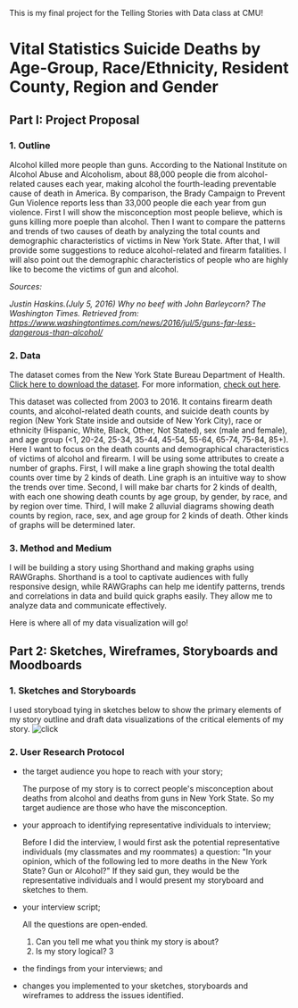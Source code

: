 This is my final project for the Telling Stories with Data class at CMU!

# **Vital Statistics Suicide Deaths by Age-Group, Race/Ethnicity, Resident County, Region and Gender**

## **Part I: Project Proposal**

### 1. Outline
Alcohol killed more people than guns. According to the National Institute on Alcohol Abuse and Alcoholism, about 88,000 people die from alcohol-related causes each year, making alcohol the fourth-leading preventable cause of death in America. By comparison, the Brady Campaign to Prevent Gun Violence reports less than 33,000 people die each year from gun violence. First I will show the misconception most people believe, which is guns killing more poeple than alcohol. Then I want to compare the patterns and trends of two causes of death by analyzing the total counts and demographic characteristics of victims in New York State. After that, I will provide some suggestions to reduce alcohol-related and firearm fatalities. I will also point out the demographic characteristics of people who are highly like to become the victims of gun and alcohol.

*Sources:*

*Justin Haskins.(July 5, 2016) Why no beef with John Barleycorn? The Washington Times. Retrieved from: https://www.washingtontimes.com/news/2016/jul/5/guns-far-less-dangerous-than-alcohol/*


### 2. Data
The dataset comes from the New York State Bureau Department of Health. [Click here to download the dataset](https://health.data.ny.gov/api/views/j6fz-a4ta/rows.csv?accessType=DOWNLOAD). For more information, [check out here](https://healthdata.gov/dataset/vital-statistics-suicide-deaths-age-group-raceethnicity-resident-county-region-and-gender).

This dataset was collected from 2003 to 2016. It contains firearm death counts, and alcohol-related death counts, and suicide death counts by region (New York State inside and outside of New York City), race or ethnicity (Hispanic, White, Black, Other, Not Stated), sex (male and female), and age group (<1, 20-24, 25-34, 35-44, 45-54, 55-64, 65-74, 75-84, 85+). Here I want to focus on the death counts and demographical characteristics of victims of alcohol and firearm. I will be using some attributes to create a number of graphs. First, I will make a line graph showing the total dealth counts over time by 2 kinds of death. Line graph is an intuitive way to show the trends over time. Second, I will make bar charts for 2 kinds of dealth, with each one showing death counts by age group, by gender, by race, and by region over time. Third, I will make 2 alluvial diagrams showing death counts by region, race, sex, and age group for 2 kinds of death. Other kinds of graphs will be determined later.


### 3. Method and Medium
I will be building a story using Shorthand and making graphs using RAWGraphs. Shorthand is a tool to captivate audiences with fully responsive design, while RAWGraphs can help me identify patterns, trends and correlations in data and build quick graphs easily. They allow me to analyze data and communicate effectively.

Here is where all of my data visualization will go!


## **Part 2: Sketches, Wireframes, Storyboards and Moodboards**

### 1. Sketches and Storyboards
I used storyboad tying in sketches below to show the primary elements of my story outline and draft data visualizations of the critical elements of my story.
![click](http://oi63.tinypic.com/24pxbol.jpg)

### 2. User Research Protocol
* the target audience you hope to reach with your story; 
  
  The purpose of my story is to correct people's misconception about deaths from alcohol and deaths from guns in New York State. So my target audience are those who have the misconception.
  
* your approach to identifying representative individuals to interview; 

  Before I did the interview, I would first ask the potential representative individuals (my classmates and my roommates) a question: "In your opinion, which of the following led to more deaths in the New York State? Gun or Alcohol?" If they said gun, they would be the representative individuals and I would present my storyboard and sketches to them.
  
* your interview script; 
  
  All the questions are open-ended.
  
  1. Can you tell me what you think my story is about?
  2. Is my story logical?
  3
  
  
* the findings from your interviews; and 
* changes you implemented to your sketches, storyboards and wireframes to address the issues identified.


